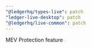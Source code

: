 ```yaml
---
"@ledgerhq/types-live": patch
"ledger-live-desktop": patch
"@ledgerhq/live-common": patch
---
```


MEV Protection feature
